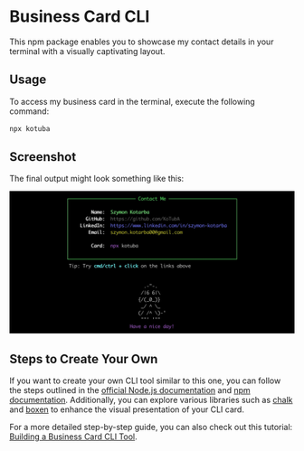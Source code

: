 # Business Card CLI

This npm package enables you to showcase my contact details in your terminal with a visually captivating layout.

## Usage

To access my business card in the terminal, execute the following command:

````bash
npx kotuba
````

## Screenshot
The final output might look something like this:

![Screenshot](card-demo.jpg)

## Steps to Create Your Own

If you want to create your own CLI tool similar to this one, you can follow the steps outlined in the [official Node.js documentation](https://nodejs.org/en/docs/guides/getting-started-guide/) and [npm documentation](https://docs.npmjs.com/). Additionally, you can explore various libraries such as [chalk](https://www.npmjs.com/package/chalk) and [boxen](https://www.npmjs.com/package/boxen) to enhance the visual presentation of your CLI card.


For a more detailed step-by-step guide, you can also check out this tutorial: [Building a Business Card CLI Tool](https://whitep4nth3r.com/blog/build-a-business-card-cli-tool/).

